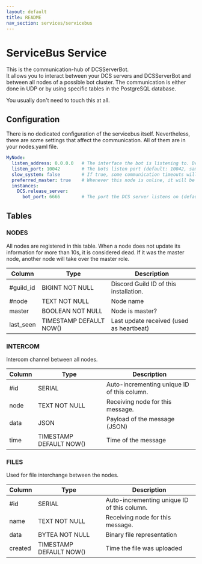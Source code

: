 ```yaml
---
layout: default
title: README
nav_section: services/servicebus
---
```


# ServiceBus Service
This is the communication-hub of DCSServerBot.<br>
It allows you to interact between your DCS servers and DCSServerBot and between all nodes of a possible bot cluster.
The communication is either done in UDP or by using specific tables in the PostgreSQL database.

You usually don't need to touch this at all.

## Configuration
There is no dedicated configuration of the servicebus itself. Nevertheless, there are some settings that affect the
communication. All of them are in your nodes.yaml file.

```yaml
MyNode:
  listen_address: 0.0.0.0   # The interface the bot is listening to. Default: all interfaces (0.0.0.0)
  listen_port: 10042        # The bots listen port (default: 10042, same as FunkMan)
  slow_system: false        # If true, some communication timeouts will be increased (default: false)
  preferred_master: true    # Whenever this node is online, it will be the master (default: false)
  instances:
    DCS.release_server:
      bot_port: 6666        # The port the DCS server listens on (default: 6666, increasing by one for each server)
```

## Tables
### NODES
All nodes are registered in this table. When a node does not update its information for more than 10s, it is considered
dead. If it was the master node, another node will take over the master role.

| Column    | Type                    | Description                              |
|-----------|-------------------------|------------------------------------------|
| #guild_id | BIGINT NOT NULL         | Discord Guild ID of this installation.   |
| #node     | TEXT NOT NULL           | Node name                                |
| master    | BOOLEAN NOT NULL        | Node is master?                          |
| last_seen | TIMESTAMP DEFAULT NOW() | Last update received (used as heartbeat) |


### INTERCOM
Intercom channel between all nodes.

| Column    | Type                    | Description                                 |
|-----------|-------------------------|---------------------------------------------|
| #id       | SERIAL                  | Auto-incrementing unique ID of this column. |
| node      | TEXT NOT NULL           | Receiving node for this message.            |
| data      | JSON                    | Payload of the message (JSON)               |
| time      | TIMESTAMP DEFAULT NOW() | Time of the message                         |

### FILES
Used for file interchange between the nodes.

| Column  | Type                    | Description                                 |
|---------|-------------------------|---------------------------------------------|
| #id     | SERIAL                  | Auto-incrementing unique ID of this column. |
| name    | TEXT NOT NULL           | Receiving node for this message.            |
| data    | BYTEA NOT NULL          | Binary file representation                  |
| created | TIMESTAMP DEFAULT NOW() | Time the file was uploaded                  |
